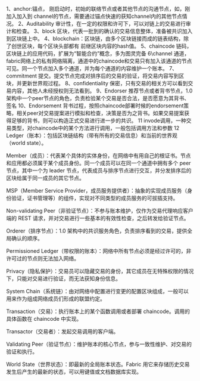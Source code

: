 1、anchor:锚点， 刚启动时，初始的联络节点或者其他节点的沟通节点，如，刚加入加入到
channel的节点，需要通过锚点快速的获知channel内的其他节点情况。
2、Auditability 审计性，在一定的权限和许可下，可以对链上的交易进行审计和检查。
3、block 区块，代表一批到的确认的交易信息整体，准备被共识加入到区块链上中。
4、blockchain：区块链，由多个区块链接而成的链表结构，除了创世区块，每个区块头部都有
前继区块内容的hash值。
5、chaincode 链码，区块链上的应用代码，扩展为“智能合约”概念，多为图灵完备
6\channel 通道，fabric网络上的私有网络隔离，通道中的chaincode和交易只有加入该通道的节点
可见。同一个节点加入多个通道，并为每个通道的内容维护一个账本。
7、commitment 提交。提交节点完成对排序后的交易的验证，将交易内容写到区块，并更新世界观过程。
8、confidentiality 保密，只有交易的相关方可以看到交易内容，其他人未经授权则无法看到。
9、Endorser 推荐节点或者背书节点，1.0 架构中一个peer节点的角色，负责检验某个交易是否合法，是否愿意为其背书、签名
10、Endorsement 背书过程，按照chaincode部署时候的endorsement策略，相关peer对交易提案进行模拟和检查，决策是否为之背书。如果交易提案获得足够的背书，则可以构造正式交易进行进一步的共识。
11 invode调用，一种交易类型，对chaincode中的某个方法进行调用，一般包括调用方法和参数
12 Ledger（账本）：包括区块链结构（带有所有的交易信息）和当前的世界观（world state）。

Member（成员）：代表某个具体的实体身份，在网络中有用自己的根证书。节点和应用都必须属于某个成员身份。同一个成员可以在同一个通道中拥有多个 peer 节点，其中一个为 leader 节点，代表成员与排序节点进行交互，并分发排序后的区块给属于同一成员的其它节点。

MSP（Member Service Provider，成员服务提供者）：抽象的实现成员服务（身份验证，证书管理等）的组件，实现对不同类型的成员服务的可拔插支持。

Non-validating Peer（非验证节点）：不参与账本维护，仅作为交易代理响应客户端的 REST 请求，并对交易进行一些基本的有效性检查，之后转发给验证节点。

Orderer（排序节点）：1.0 架构中的共识服务角色，负责排序看到的交易，提供全局确认的顺序。

Permissioned Ledger（带权限的账本）：网络中所有节点必须是经过许可的，非许可过的节点则无法加入网络。

Privacy（隐私保护）：交易员可以隐藏交易的身份，其它成员在无特殊权限的情况下，只能对交易进行验证，而无法获知身份信息。

System Chain（系统链）：由对网络中配置进行变更的配置区块组成，一般可以用来作为组成网络成员们形成的联盟约定。

Transaction（交易）：执行账本上的某个函数调用或者部署 chaincode。调用的具体函数在 chaincode 中实现。

Transactor（交易者）：发起交易调用的客户端。

Validating Peer（验证节点）：维护账本的核心节点，参与一致性维护、对交易的验证和执行。

World State（世界状态）：即最新的全局账本状态。Fabric 用它来存储历史交易发生后产生的最新的状态，可以用键值或文档数据库实现。